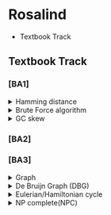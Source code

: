 # Rosalind

- Textbook Track

## Textbook Track 

### [BA1]
<details>
<summary>Hamming distance</summary>
<div markdown="1">

The minimum number of substitutions(Errors) required to change one string into the other.

</div>
</details>

<details>
<summary>Brute Force algorithm</summary>
<div markdown="1">

(= exhaustive search, generate and test)
(= nondeterministic Turing machines)

Systematically checking all possible candidates for whether or not each candidate satisfies the problem's statement.
   <p align="left">
  <img src="https://github.com/WoobeenJeong/Rosalind/assets/132027211/d1047568-3dc4-4223-9bc3-309ac5c9d51f" alt="image" width="auto" height="100">
   </p>
   
sliding window : n(string) - m(pattern) + 1

complexity : O(mn)

</div>
</details>

<details>
<summary>GC skew</summary>
<div markdown="1">

In some bacterial genomes, there is an enrichment of guanine over cytosine, because of cytosine deamination on okazaki fragement.

GC skew = (G - C)/(G + C)

```
def min_gc_skew(string):
    min_skew_list = [0]
    skew = 0
    min_skew = 0
    
    for i in range(len(string)):    
        if string[i] == C면 -1, G면 +1 로 skew 계산

        if 현재 누적skew가 min_skew보다 작으면
            min_skew = skew
            min_skew_list에 해당 위치 추가
            
    return min_skew_list
```

</div>
</details>

### [BA2]


### [BA3]
<details>
<summary>Graph </summary>
<div markdown="1">

G=(V,E)

example : 1-2-3

V,v for nodes(vertices(from vertex)) = {1,2,3}

E,u for edges = {(1,2),(2,3)}

- Hamming graph
- De bruijn graph
- Kautz graph

</div>
</details>

<details>
<summary>De Bruijn Graph (DBG) </summary>
<div markdown="1">

n-dimensional m-symbol **directed** graph $((1,2)\neq(2,1))$

- $m^n$ vertices(nodes)
- each nodes has $m$ income and outcome edges
- all possible length-n sequences allows multiple m-symbols appear
- each DBG follows Eulerian or Hamiltonian cycle.

   <p align="left">
  <img src="https://github.com/WoobeenJeong/Rosalind/assets/132027211/e73a6e51-32a6-40a1-acf4-ac8e699250c4" alt="image" width="auto" height="100">
   </p>
   
strong : speedy
weak : indel error, naive DBG spend lot of times

</div>
</details>

<details>
<summary>Eulerian/Hamiltonian cycle </summary>
<div markdown="1">
= cycle, circuit (start=end) / path, trail(start$\neq$end) / distance(as scored)

**Eulerian** : **finite** graph that visits every edge exactly once. (can be found in both "directed/undirected")

= Konigsberg's bridge problem

= euler's theorem 

= all nodes have an even(2,4,6...) degree(edge numbers) 


**Hamiltonian** : graph that visits each nodes exactly once. (can be found in both "directed/undirected")

= **traceable path**

= manhattan tour problem, traveling salesman problem(TSP)

= NP complete problem -> as Brute Force

</div>
</details>

<details>
<summary>NP complete(NPC) </summary>
<div markdown="1">

nondeterministic polynomial-time complete

(nondeterministic Turing machines(NTM) = Brute force search algorithm)

(polynomial-time -> deterministic algorithm / linear programming)

$2^{O(\log \ n)} = poly(n)$

</div>
</details>
